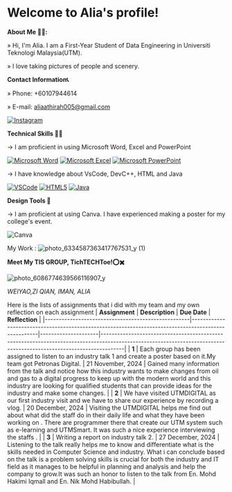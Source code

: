 # Welcome to Alia's profile!

**About Me 👩‍🎓:**

» Hi, I'm Alia. I am a First-Year Student of Data Engineering in Universiti Teknologi Malaysia(UTM).

» I love taking pictures of people and scenery.


**Contact Information📞**

» Phone: +60107944614

» E-mail: aliaathirah005@gmail.com 

 [![Instagram](https://img.shields.io/badge/Instagram-pink?logo=instagram&style=for-the-badge)](https://www.instagram.com/nraliiyoo?igsh=MXNjY3luMXVwbzc4MA%3D%3D&utm_source=qr)




**Technical Skills 👩‍💻**

→ I am proficient in using Microsoft Word, Excel and PowerPoint

[![Microsoft Word](https://img.shields.io/badge/Microsoft%20Word-0078D4?style=for-the-badge&logo=microsoft-word&logoColor=white)](https://www.microsoft.com)
[![Microsoft Excel](https://img.shields.io/badge/Microsoft%20Excel-217346?style=for-the-badge&logo=microsoft-excel&logoColor=white)](https://www.microsoft.com)
[![Microsoft PowerPoint](https://img.shields.io/badge/Microsoft%20PowerPoint-B7472A?style=for-the-badge&logo=microsoft-powerpoint&logoColor=white)](https://www.microsoft.com)


→ I have knowledge about VsCode, DevC++, HTML and Java

[![VSCode](https://img.shields.io/badge/VSCode-007ACC?style=for-the-badge&logo=visual-studio-code&logoColor=white)](https://code.visualstudio.com/)
[![HTML5](https://img.shields.io/badge/HTML5-E34F26?style=for-the-badge&logo=html5&logoColor=white)](https://developer.mozilla.org/en-US/docs/Web/HTML)
[![Java](https://img.shields.io/badge/Java-007396?style=for-the-badge&logo=java&logoColor=white)](https://www.oracle.com/java/)



**Design Tools 🎨**

→ I am proficient at using Canva. I have experienced making a poster for my college's event.

![Canva](https://img.shields.io/badge/Canva-FFCC00?style=for-the-badge&logo=canva&logoColor=white)


My Work : 
![photo_6334587363417767531_y (1)](https://github.com/user-attachments/assets/2dbebf40-93fe-4895-9143-543bf71da7ce)







**Meet My TIS GROUP, TichTECHToe!⭕✖️**

![photo_6086774639566116907_y](https://github.com/user-attachments/assets/b990e411-1773-4773-b2ad-ba99c632c2c3)



*WEIYAO,ZI QIAN, IMAN, ALIA*


Here is the lists of assignments that i did with my team and my own reflection on each assignment
| **Assignment**                                     | **Description**                                                                                     | **Due Date**        | **Reflection**                                                                                                                                                      |
|----------------------------------------------------|-----------------------------------------------------------------------------------------------------|---------------------|--------------------------------------------------------------------------------------------------------------------------------------------------------------------|
| **1**               | Each group has been assigned to listen to an industry talk 1 and create a poster based on it.My team got Petronas Digital.               | 21 November, 2024   | Gained many information from the talk and notice how this industry wants to make changes from oil and gas to a digital progress to keep up with the modern world and this industry are looking for qualified students that can provide ideas for the industry and make some changes. |
| **2**    | We have  visited UTMDIGITAL as our first industry visit and we have to share our experience by recording a vlog. | 20 December, 2024       | Visiting the UTMDIGITAL helps me find out about what did the staff do in their daily life and what they have been working on . There are programmer there that create our UTM system such as e-learning and UTMSmart. It was such a nice experience interviewing the staffs .    |
| **3**                    | Writing a report on industry talk 2.                       | 27 December, 2024    | Listening to the talk really helps me to know and differentiate what is the skills needed in Computer Science and industry. What i can conclude based on the talk is a problem solving skills is crucial for both the industry and IT field as it manages to be helpful in planning and analysis and help the company to grow.It was such an honor to listen to the talk from En. Mohd Hakimi Iqmall and En. Nik Mohd Habibullah. |





